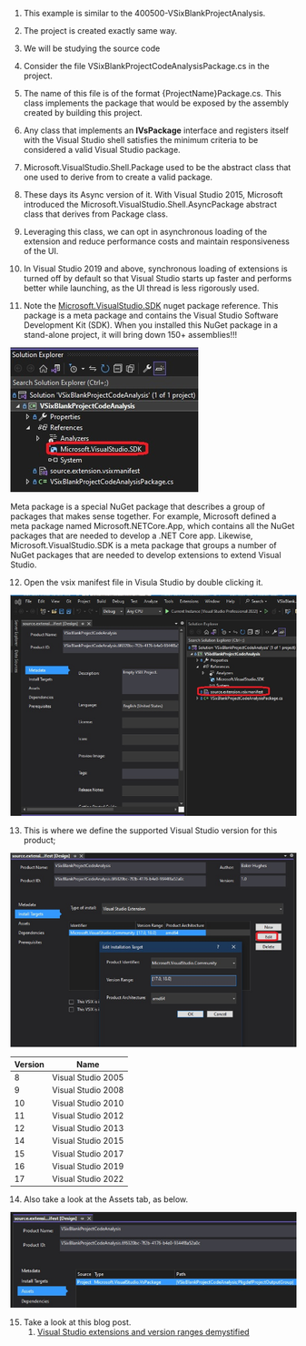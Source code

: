 

1. This example is similar to the 400500-VSixBlankProjectAnalysis. 

2. The project is created exactly same way.

3. We will be studying the source code

4. Consider the file VSixBlankProjectCodeAnalysisPackage.cs in the project. 

5. The name of this file is of the format {ProjectName}Package.cs. This class implements
the package that would be exposed by the assembly created by building this project.

6. Any class that implements an **IVsPackage** interface and registers itself with the Visual Studio shell satisfies the minimum criteria to be considered a valid Visual Studio package.

7. Microsoft.VisualStudio.Shell.Package used to be the abstract class that one used to derive from to create a valid package. 

8. These days its Async version of it. With Visual Studio 2015, Microsoft introduced the Microsoft.VisualStudio.Shell.AsyncPackage abstract class that derives from Package class.

9. Leveraging this class, we can opt in asynchronous loading of the extension and reduce performance costs and maintain responsiveness of the UI. 

10. In Visual Studio 2019 and above, synchronous loading of extensions is turned off by default so that Visual Studio starts up faster and performs better while launching, as the UI thread is less rigorously used.

11. Note the [Microsoft.VisualStudio.SDK](https://www.nuget.org/packages/microsoft.visualstudio.sdk) nuget package reference. This package is a meta package and contains the Visual Studio Software Development Kit (SDK). When you installed this NuGet package in a stand-alone project, it will bring down 150+ assemblies!!!

![Solution Explorer](./images/50SolutionExplorer50.jpg)

Meta package is a special NuGet package that describes a group of packages that makes sense together. For example, Microsoft defined a meta package named Microsoft.NETCore.App, which contains all the NuGet packages that are needed to develop a .NET Core app. Likewise, Microsoft.VisualStudio.SDK is a meta package that groups a number of NuGet packages that are needed to develop extensions to extend Visual Studio.

12. Open the vsix manifest file in Visula Studio by double clicking it.

![VSix Manifest in Visual Studio](./images/60VSixManifest60.jpg)

13. This is where we define the supported Visual Studio version for this product;

![VSix Manifest in Visual Studio Install Targets](./images/70VSixManifestInstallTargets75.jpg)


| Version | Name               |
|---------|--------------------|
| 8       | Visual Studio 2005 |
| 9       | Visual Studio 2008 |
| 10      | Visual Studio 2010 |
| 11      | Visual Studio 2012 |
| 12      | Visual Studio 2013 |
| 14      | Visual Studio 2015 |
| 15      | Visual Studio 2017 |
| 16      | Visual Studio 2019 |
| 17      | Visual Studio 2022 |

14. Also take a look at the Assets tab, as below.

![VSix Manifest in Visual Studio Assets Tab](./images/71VSixManifestAssets50.jpg)

15. Take a look at this blog post. 
    1.  [Visual Studio extensions and version ranges demystified](https://devblogs.microsoft.com/visualstudio/visual-studio-extensions-and-version-ranges-demystified/)
